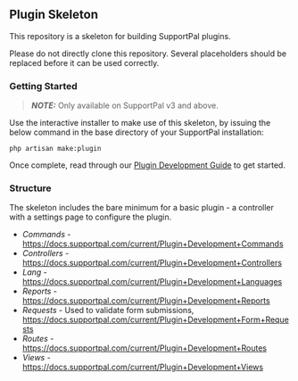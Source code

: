 ## Plugin Skeleton 

This repository is a skeleton for building SupportPal plugins.

Please do not directly clone this repository. Several placeholders should be replaced
 before it can be used correctly.
 
### Getting Started

> **_NOTE:_**  Only available on SupportPal v3 and above.

Use the interactive installer to make use of this skeleton, by issuing the below
command in the base directory of your SupportPal installation:
````
php artisan make:plugin
````

Once complete, read through our [Plugin Development Guide](https://docs.supportpal.com/current/Plugin+Development+Getting+Started)
to get started.

### Structure

The skeleton includes the bare minimum for a basic plugin - a controller
with a settings page to configure the plugin.

* *Commands* - https://docs.supportpal.com/current/Plugin+Development+Commands
* *Controllers* - https://docs.supportpal.com/current/Plugin+Development+Controllers
* *Lang* - https://docs.supportpal.com/current/Plugin+Development+Languages
* *Reports* - https://docs.supportpal.com/current/Plugin+Development+Reports
* *Requests* - Used to validate form submissions, https://docs.supportpal.com/current/Plugin+Development+Form+Requests
* *Routes* - https://docs.supportpal.com/current/Plugin+Development+Routes
* *Views* - https://docs.supportpal.com/current/Plugin+Development+Views 